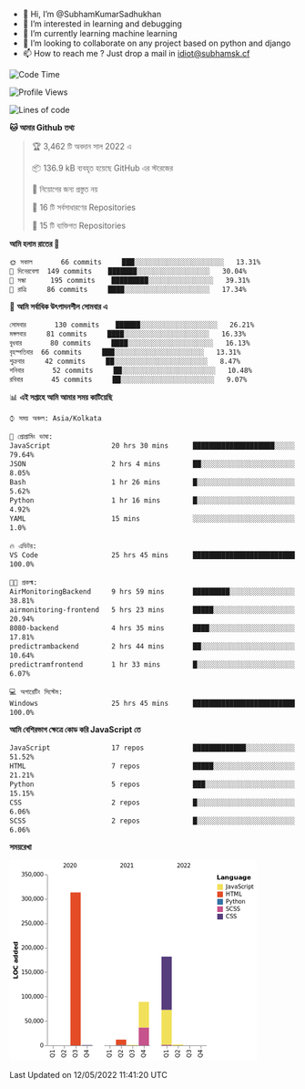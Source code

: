 - 👋 Hi, I’m @SubhamKumarSadhukhan
- 👀 I’m interested in learning and debugging
- 🌱 I’m currently learning machine learning
- 💞️ I’m looking to collaborate on any project based on python and django
- 📫 How to reach me ?
      Just drop a mail in idiot@subhamsk.cf

<!---
SubhamKumarSadhukhan/SubhamKumarSadhukhan is a ✨ special ✨ repository because its `README.md` (this file) appears on your GitHub profile.
You can click the Preview link to take a look at your changes.
--->


<!--START_SECTION:waka-->
![Code Time](http://img.shields.io/badge/Code%20Time-491%20hrs%2055%20mins-blue)

![Profile Views](http://img.shields.io/badge/%E0%A6%AA%E0%A7%8D%E0%A6%B0%E0%A7%8B%E0%A6%AB%E0%A6%BE%E0%A6%87%E0%A6%B2%20%E0%A6%A6%E0%A6%B0%E0%A7%8D%E0%A6%B6%E0%A6%A8-0-blue)

![Lines of code](https://img.shields.io/badge/%E0%A6%B9%E0%A7%8D%E0%A6%AF%E0%A6%BE%E0%A6%B2%E0%A7%8B%20%E0%A6%93%E0%A6%AF%E0%A6%BC%E0%A6%BE%E0%A6%B0%E0%A7%8D%E0%A6%B2%E0%A7%8D%E0%A6%A1%20%E0%A6%A5%E0%A7%87%E0%A6%95%E0%A7%87%20%E0%A6%86%E0%A6%AE%E0%A6%BF%20%E0%A6%B2%E0%A6%BF%E0%A6%96%E0%A7%87%E0%A6%9B%E0%A6%BF-600%20Thousand%20%E0%A6%95%E0%A7%8B%E0%A6%A1%E0%A7%87%E0%A6%B0%20%E0%A6%B2%E0%A6%BE%E0%A6%87%E0%A6%A8-blue)

**🐱 আমার Github তথ্য** 

> 🏆 3,462 টি অবদান সাল 2022 এ
 > 
> 📦 136.9 kB ব্যবহৃত হয়েছে GitHub এর স্টরেজের 
 > 
> 🚫 নিয়োগের জন্য প্রস্তুত নয়
 > 
> 📜 16 টি সর্বসাধারণের Repositories 
 > 
> 🔑 15 টি ব্যক্তিগত Repositories  
 > 
**আমি হলাম রাতের 🦉** 

```text
🌞 সকাল       66 commits     ███░░░░░░░░░░░░░░░░░░░░░░   13.31% 
🌆 দিনেরবেলা  149 commits    ███████░░░░░░░░░░░░░░░░░░   30.04% 
🌃 সন্ধা      195 commits    █████████░░░░░░░░░░░░░░░░   39.31% 
🌙 রাত্রি     86 commits     ████░░░░░░░░░░░░░░░░░░░░░   17.34%

```
📅 **আমি সর্বাধিক উৎপাদনশীল সোমবার এ** 

```text
সোমবার       130 commits    ██████░░░░░░░░░░░░░░░░░░░   26.21% 
মঙ্গলবার     81 commits     ████░░░░░░░░░░░░░░░░░░░░░   16.33% 
বুধবার       80 commits     ████░░░░░░░░░░░░░░░░░░░░░   16.13% 
বৃহস্পতিবার  66 commits     ███░░░░░░░░░░░░░░░░░░░░░░   13.31% 
শুক্রবার     42 commits     ██░░░░░░░░░░░░░░░░░░░░░░░   8.47% 
শনিবার       52 commits     ██░░░░░░░░░░░░░░░░░░░░░░░   10.48% 
রবিবার       45 commits     ██░░░░░░░░░░░░░░░░░░░░░░░   9.07%

```


📊 **এই সপ্তাহে আমি আমার সময় কাটিয়েছি** 

```text
⌚︎ সময় অঞ্চল: Asia/Kolkata

💬 প্রোগ্রামিং ভাষা: 
JavaScript               20 hrs 30 mins      ████████████████████░░░░░   79.64% 
JSON                     2 hrs 4 mins        ██░░░░░░░░░░░░░░░░░░░░░░░   8.05% 
Bash                     1 hr 26 mins        █░░░░░░░░░░░░░░░░░░░░░░░░   5.62% 
Python                   1 hr 16 mins        █░░░░░░░░░░░░░░░░░░░░░░░░   4.92% 
YAML                     15 mins             ░░░░░░░░░░░░░░░░░░░░░░░░░   1.0%

🔥 এডিটর: 
VS Code                  25 hrs 45 mins      █████████████████████████   100.0%

🐱‍💻 প্রকল্ম: 
AirMonitoringBackend     9 hrs 59 mins       █████████░░░░░░░░░░░░░░░░   38.81% 
airmonitoring-frontend   5 hrs 23 mins       █████░░░░░░░░░░░░░░░░░░░░   20.94% 
8080-backend             4 hrs 35 mins       ████░░░░░░░░░░░░░░░░░░░░░   17.81% 
predictrambackend        2 hrs 44 mins       ██░░░░░░░░░░░░░░░░░░░░░░░   10.64% 
predictramfrontend       1 hr 33 mins        █░░░░░░░░░░░░░░░░░░░░░░░░   6.07%

💻 অপারেটিং সিস্টেম: 
Windows                  25 hrs 45 mins      █████████████████████████   100.0%

```

**আমি বেশিরভাগ ক্ষেত্রে কোড করি JavaScript তে** 

```text
JavaScript               17 repos            █████████████░░░░░░░░░░░░   51.52% 
HTML                     7 repos             █████░░░░░░░░░░░░░░░░░░░░   21.21% 
Python                   5 repos             ███░░░░░░░░░░░░░░░░░░░░░░   15.15% 
CSS                      2 repos             █░░░░░░░░░░░░░░░░░░░░░░░░   6.06% 
SCSS                     2 repos             █░░░░░░░░░░░░░░░░░░░░░░░░   6.06%

```


**সময়রেখা**

![Chart not found](https://raw.githubusercontent.com/SubhamKumarSadhukhan/SubhamKumarSadhukhan/main/charts/bar_graph.png) 


 Last Updated on 12/05/2022 11:41:20 UTC
<!--END_SECTION:waka-->
